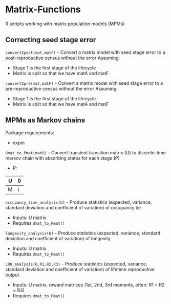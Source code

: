 # Matrix-Functions
R scripts working with matrix population models (MPMs)

## Correcting seed stage error

`convert2post(mat,matF)` - Convert a matrix model with seed stage error to a post-reproductive census without the error
Assuming:
* Stage 1 is the first stage of the lifecycle
* Matrix is split so that we have matA and matF

`convert2pre(mat,matF)` - Convert a matrix model with seed stage error to a pre-reproductive census without the error
Assuming:
* Stage 1 is the first stage of the lifecycle
* Matrix is split so that we have matA and matF

## MPMs as Markov chains

Package requirements:

* expm

`Umat_to_Pmat(matU)` - Convert transient transition matrix (U) to discrete-time markov chain with absorbing states for each stage (P)

* P:

| U | 0 |
|---|---|
| M | I |

`occupancy_time_analysis(U)` - Produce statistics (expected, variance, standard deviation and coefficient of variation) of occupancy tie

* Inputs: U matrix
* Requires `Umat_to_Pmat()`

`longevity_analysis(U)` - Produce statistics (expected, variance, standard deviation and coefficient of variation) of longevity

* Inputs: U matrix
* Requires `Umat_to_Pmat()`

`LRO_analysis(U,R1,R2,R3)` - Produce statistics (expected, variance, standard deviation and coefficient of variation) of lifetime reproductive output

* Inputs: U matrix, reward matrices (1st, 2nd, 3rd moments, often: R1 = R2 = R3)
* Requires `Umat_to_Pmat()`
